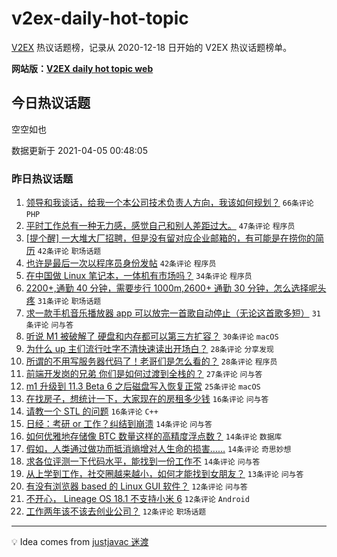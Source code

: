 # v2ex-daily-hot-topic

[V2EX](https://www.v2ex.com/) 热议话题榜，记录从 2020-12-18 日开始的 V2EX 热议话题榜单。

**网站版：[V2EX daily hot topic web](https://boojack.github.io/v2ex-daily-hot-topic-web/)**

## 今日热议话题

<!-- TODAY BEGIN -->

空空如也

数据更新于 2021-04-05 00:48:05

<!-- TODAY END -->

### 昨日热议话题

<!-- YESTERDAY BEGIN -->

1. [领导和我谈话，给我一个本公司技术负责人方向，我该如何规划？](https://www.v2ex.com/t/767885) `66条评论` `PHP`
1. [平时工作总有一种无力感，感觉自己和别人差距过大。](https://www.v2ex.com/t/767938) `47条评论` `程序员`
1. [[提个醒] 一大堆大厂招聘，但是没有留对应企业邮箱的，有可能是在捞你的简历](https://www.v2ex.com/t/767879) `42条评论` `职场话题`
1. [也许是最后一次以程序员身份发帖](https://www.v2ex.com/t/767990) `42条评论` `程序员`
1. [在中国做 Linux 笔记本，一体机有市场吗？](https://www.v2ex.com/t/768012) `34条评论` `程序员`
1. [2200+,通勤 40 分钟，需要步行 1000m,2600+ 通勤 30 分钟，怎么选择呢头疼](https://www.v2ex.com/t/767890) `31条评论` `职场话题`
1. [求一款手机音乐播放器 app 可以放完一首歌自动停止（无论这首歌多短）](https://www.v2ex.com/t/767921) `31条评论` `问与答`
1. [听说 M1 被破解了 硬盘和内存都可以第三方扩容？](https://www.v2ex.com/t/767969) `30条评论` `macOS`
1. [为什么 up 主们流行吐字不清快速读出开场白？](https://www.v2ex.com/t/767902) `28条评论` `分享发现`
1. [所谓的不用写服务器代码了！老哥们是怎么看的？](https://www.v2ex.com/t/767982) `28条评论` `程序员`
1. [前端开发岗的兄弟 你们是如何过渡到全栈的？](https://www.v2ex.com/t/767877) `27条评论` `问与答`
1. [m1 升级到 11.3 Beta 6 之后磁盘写入恢复正常](https://www.v2ex.com/t/767897) `25条评论` `macOS`
1. [在找房子，想统计一下，大家现在的房租多少钱](https://www.v2ex.com/t/768000) `16条评论` `问与答`
1. [请教一个 STL 的问题](https://www.v2ex.com/t/767994) `16条评论` `C++`
1. [日经：考研 or 工作？纠结到崩溃](https://www.v2ex.com/t/767998) `14条评论` `问与答`
1. [如何优雅地存储像 BTC 数量这样的高精度浮点数？](https://www.v2ex.com/t/767974) `14条评论` `数据库`
1. [假如，人类通过做功而抵消熵增对人生命的损害……](https://www.v2ex.com/t/767966) `14条评论` `奇思妙想`
1. [求各位评测一下代码水平，能找到一份工作不](https://www.v2ex.com/t/767953) `14条评论` `问与答`
1. [从上学到工作，社交圈越来越小，如何才能找到女朋友？](https://www.v2ex.com/t/767934) `13条评论` `问与答`
1. [有没有浏览器 based 的 Linux GUI 软件？](https://www.v2ex.com/t/768010) `12条评论` `问与答`
1. [不开心， Lineage OS 18.1 不支持小米 6](https://www.v2ex.com/t/767945) `12条评论` `Android`
1. [工作两年该不该去创业公司？](https://www.v2ex.com/t/767915) `12条评论` `职场话题`

<!-- YESTERDAY END -->

---

💡 Idea comes from [justjavac 迷渡](https://github.com/justjavac/)
